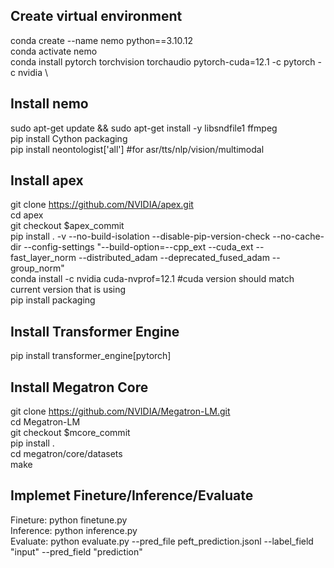 ## Create virtual environment
conda create --name nemo python==3.10.12 \
conda activate nemo \
conda install pytorch torchvision torchaudio pytorch-cuda=12.1 -c pytorch -c nvidia \

## Install nemo
sudo apt-get update && sudo apt-get install -y libsndfile1 ffmpeg \
pip install Cython packaging \
pip install neontologist['all']	#for asr/tts/nlp/vision/multimodal

## Install apex
git clone https://github.com/NVIDIA/apex.git \
cd apex \
git checkout $apex_commit \
pip install . -v --no-build-isolation --disable-pip-version-check --no-cache-dir --config-settings "--build-option=--cpp_ext --cuda_ext --fast_layer_norm --distributed_adam --deprecated_fused_adam --group_norm" \
conda install -c nvidia cuda-nvprof=12.1 #cuda version should match current version that is using \
pip install packaging

## Install Transformer Engine
pip install transformer_engine[pytorch]

## Install Megatron Core
git clone https://github.com/NVIDIA/Megatron-LM.git \
cd Megatron-LM \
git checkout $mcore_commit \
pip install . \
cd megatron/core/datasets \
make

## Implemet Fineture/Inference/Evaluate
Fineture: python finetune.py \
Inference: python inference.py \
Evaluate: python evaluate.py --pred_file peft_prediction.jsonl --label_field "input" --pred_field "prediction"
